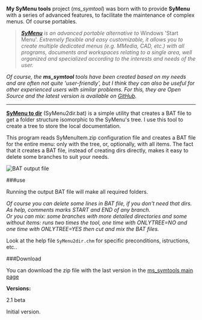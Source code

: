 **My SyMenu tools**  project (*ms_symtool*) was born with to provide **SyMenu** with a series of advanced features, to facilitate the maintenance of complex menus. Of course portables.

>  *[**SyMenu**](https://www.ugmfree.it "SyMenu Home") is an advanced portable alternative to* Windows 'Start Menu'. *Extremely flexible and easy    customizable, it allows you to create multiple dedicated menus (e.g. MMedia, CAD, etc.) with all programs, documents and workspaces relating to a single  area, well organized and specialized according to the interests and needs of the user.*

*Of course, the **ms_symtool** tools have been created based on my needs and are often not quite 'user-friendly', but I think they can also be useful for other experienced users with similar problems. For this, they are Open Source and the latest version is available on [GitHub](https://github.com/msillano/ms_symtools "Public repository").*

-------------------------------
[**SyMenu to dir**](https://github.com/msillano/ms_symtools/blob/main/SyMenu.toDir.2.1.zip?raw=true  "Download from GitHub") (SyMenu2dir.bat) is a simple utility that creates a BAT file to get a folder structure isomorphic to the SyMenu's tree. I use this tool to create a tree to store the local documentation.

This program reads SyMenuItem.zip configuration file and creates a BAT file for the entire menu: only with the tree, or, optionally, with all items. The fact that it creates a BAT file, instead of creating dirs directly, makes it easy to delete some branches to suit your needs.

![BAT output file](https://github.com/msillano/ms_symtools/blob/main/img/fig103.jpg?raw=true)

 
###use
 
Running the output BAT file will make all required folders.

*Of course you can delete some lines in BAT file, if you don't need that dirs. As help, comments marks START and END of any branch.<br /> 
Or you can mix: some branches with more detailed directories and some without items: runs two times the tool, one time with ONLYTREE=NO and one time with ONLYTREE=YES then cut and mix the BAT files.* 

Look at the help file <code>SyMenu2dir.chm</code> for specific preconditions,  istructions, etc..  
 
###Download

You can download the zip file with the last version in the [ms_symtools main page](https://github.com/msillano/ms_symtools)

**Versions:**

2.1 beta

  Initial version.


